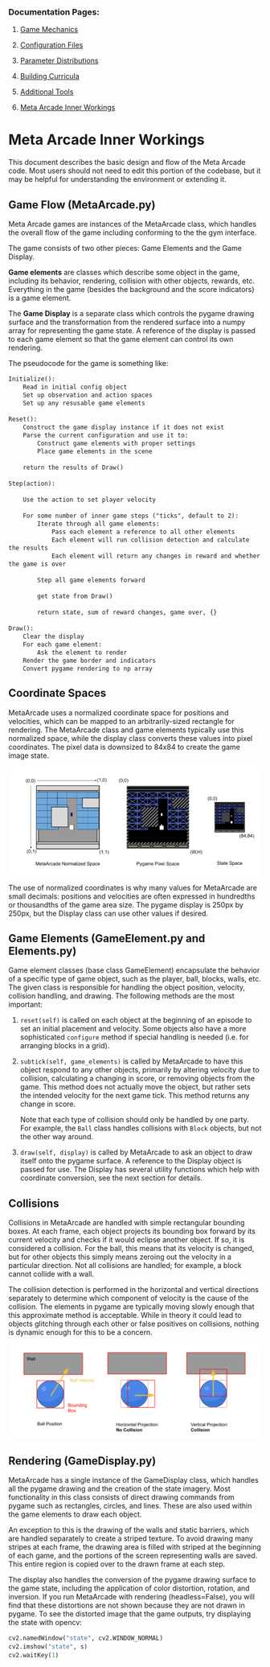 ### Documentation Pages:

1. [Game Mechanics](./documentation/GameMechanics.md)

2. [Configuration Files](./documentation/ConfigurationFiles.md)

3. [Parameter Distributions](./documentation/ParameterDistributions.md)

4. [Building Curricula](./documentation/BuildingCurricula.md)

5. [Additional Tools](./documentation/AdditionalTools.md)

6. [Meta Arcade Inner Workings](./documentation/InnerWorkings.md)



Meta Arcade Inner Workings
===

This document describes the basic design and flow of the Meta Arcade code. Most users should not need to edit this portion of the codebase, but it may be helpful for understanding the environment or extending it.




## Game Flow (MetaArcade.py)

Meta Arcade games are instances of the MetaArcade class, which handles the overall flow of the game including conforming to the the gym interface. 

The game consists of two other pieces: Game Elements and the Game Display. 

**Game elements** are classes which describe some object in the game, including its behavior, rendering, collision with other objects, rewards, etc. Everything in the game (besides the background and the score indicators) is a game element. 

The **Game Display** is a separate class which controls the pygame drawing surface and the transformation from the rendered surface into a numpy array for representing the game state. A reference of the display is passed to each game element so that the game element can control its own rendering.

The pseudocode for the game is something like:

```
Initialize():
	Read in initial config object
	Set up observation and action spaces
	Set up any resusable game elements

Reset():
	Construct the game display instance if it does not exist
	Parse the current configuration and use it to:
		Construct game elements with proper settings
        Place game elements in the scene
   	
   	return the results of Draw()

Step(action):

	Use the action to set player velocity

	For some number of inner game steps ("ticks", default to 2):
		Iterate through all game elements:
			Pass each element a reference to all other elements
			Each element will run collision detection and calculate the results
			Each element will return any changes in reward and whether the game is over
			
		Step all game elements forward
		
		get state from Draw()
		
		return state, sum of reward changes, game over, {}
		
Draw():
	Clear the display
	For each game element:
		Ask the element to render
	Render the game border and indicators
	Convert pygame rendering to np array

```



## Coordinate Spaces

MetaArcade uses a normalized coordinate space for positions and velocities, which can be mapped to an arbitrarily-sized rectangle for rendering. The MetaArcade class and game elements typically use this normalized space, while the display class converts these values into pixel coordinates. The pixel data is downsized to 84x84 to create the game image state.

![example](./diagrams/meta_arcade_coordinates.png)

The use of normalized coordinates is why many values for MetaArcade are small decimals: positions and velocities are often expressed in hundredths or thousandths of the game area size. The pygame display is 250px by 250px, but the Display class can use other values if desired.




## Game Elements (GameElement.py and Elements.py)

Game element classes (base class GameElement) encapsulate the behavior of a specific type of game object, such as the player, ball, blocks, walls, etc. The given class is responsible for handling the object position, velocity, collision handling, and drawing.  The following methods are the most important:

1. ```reset(self)``` is called on each object at the beginning of an episode to set an initial placement and velocity. Some objects also have a more sophisticated ```configure``` method if special handling is needed (i.e. for arranging blocks in a grid).

2. ```subtick(self, game_elements)``` is called by MetaArcade to have this object respond to any other objects, primarily by altering velocity due to collision, calculating a changing in score, or removing objects from the game. This method does not actually move the object, but rather sets the intended velocity for the next game tick. This method returns any change in score.

   Note that each type of collision should only be handled by one party. For example, the ```Ball``` class handles collisions with ```Block``` objects, but not the other way around.

3. ```draw(self, display)``` is called by MetaArcade to ask an object to draw itself onto the pygame surface. A reference to the Display object is passed for use.  The Display has several utility functions which help with coordinate conversion, see the next section for details.



## Collisions

Collisions in MetaArcade are handled with simple rectangular bounding boxes. At each frame, each object projects its bounding box forward by its current velocity and checks if it would eclipse another object.  If so, it is considered a collision. For the ball, this means that its velocity is changed, but for other objects this simply means zeroing out the velocity in a particular direction. Not all collisions are handled; for example, a block cannot collide with a wall.

The collision detection is performed in the horizontal and vertical directions separately to determine which component of velocity is the cause of the collision. The elements in pygame are typically moving slowly enough that this approximate method is acceptable. While in theory it could lead to objects glitching through each other or false positives on collisions, nothing is dynamic enough for this to be a concern.

![example](./diagrams/ball_collision.png)


## Rendering (GameDisplay.py)

MetaArcade has a single instance of the GameDisplay class, which handles all the pygame drawing and the creation of the state imagery. Most functionality in this class consists of direct drawing commands from pygame such as rectangles, circles, and lines.  These are also used within the game elements to draw each object.

An exception to this is the drawing of the walls and static barriers, which are handled separately to create a striped texture.  To avoid drawing many stripes at each frame, the drawing area is filled with striped at the beginning of each game, and the portions of the screen representing walls are saved.  This entire region is copied over to the drawn frame at each step.

The display also handles the conversion of the pygame drawing surface to the game state, including the application of color distortion, rotation, and inversion. If you run MetaArcade with rendering (headless=False), you will find that these distortions are not shown because they are not drawn in pygame. To see the distorted image that the game outputs, try displaying the state with opencv:

````python
cv2.namedWindow("state", cv2.WINDOW_NORMAL) 
cv2.imshow("state", s)
cv2.waitKey(1)
````

